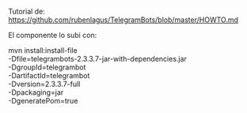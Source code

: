 Tutorial de:
https://github.com/rubenlagus/TelegramBots/blob/master/HOWTO.md


El componente lo subi con:

mvn install:install-file \
-Dfile=telegrambots-2.3.3.7-jar-with-dependencies.jar \
-DgroupId=telegrambot \
-DartifactId=telegrambot \
-Dversion=2.3.3.7-full \
-Dpackaging=jar \
-DgeneratePom=true
